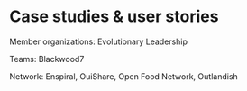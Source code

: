 # Case studies & user stories

Member organizations: Evolutionary Leadership

Teams: Blackwood7

Network: Enspiral, OuiShare, Open Food Network, Outlandish

